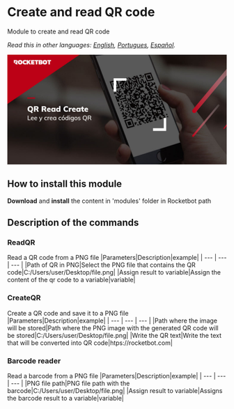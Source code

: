 # Create and read QR code
  
Module to create and read QR code

*Read this in other languages: [English](Manual_QRReadCreate.md), [Portugues](Manual_QRReadCreate.pr.md), [Español](Manual_QRReadCreate.es.md).*
  
![banner](imgs/Banner_QRReadCreate.png)
## How to install this module
  
__Download__ and __install__ the content in 'modules' folder in Rocketbot path  



## Description of the commands

### ReadQR
  
Read a QR code from a PNG file
|Parameters|Description|example|
| --- | --- | --- |
|Path of QR in PNG|Select the PNG file that contains the QR code|C:/Users/user/Desktop/file.png|
|Assign result to variable|Assign the content of the qr code to a variable|variable|

### CreateQR
  
Create a QR code and save it to a PNG file
|Parameters|Description|example|
| --- | --- | --- |
|Path where the image will be stored|Path where the PNG image with the generated QR code will be stored|C:/Users/user/Desktop/file.png|
|Write the QR text|Write the text that will be converted into QR code|htps://rocketbot.com|

### Barcode reader
  
Read a barcode from a PNG file
|Parameters|Description|example|
| --- | --- | --- |
|PNG file path|PNG file path with the barcode|C:/Users/user/Desktop/file.png|
|Assign result to variable|Assigns the barcode result to a variable|variable|
